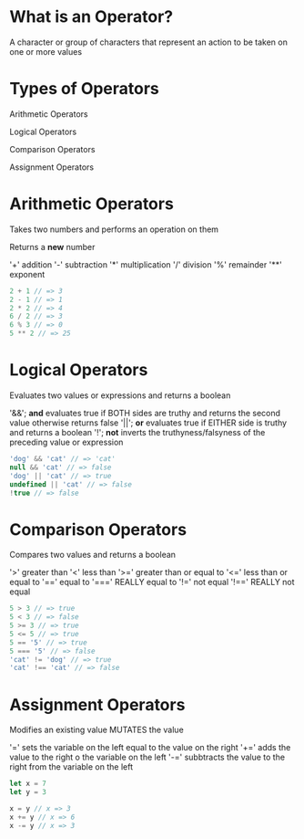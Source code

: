 # What is an Operator?

A character or group of characters that represent an action to be taken on one or more values

# Types of Operators

Arithmetic Operators

Logical Operators

Comparison Operators

Assignment Operators

# Arithmetic Operators

Takes two numbers and performs an operation on them

Returns a **new** number

'+' addition
'-' subtraction
'*' multiplication
'/' division
'%' remainder
'**' exponent

```javascript
2 + 1 // => 3
2 - 1 // => 1
2 * 2 // => 4
6 / 2 // => 3
6 % 3 // => 0
5 ** 2 // => 25
```

# Logical Operators

Evaluates two values or expressions and returns a boolean

'&&'; **and** evaluates true if BOTH sides are truthy and returns the second value otherwise returns false
'||'; **or** evaluates true if EITHER side is truthy and returns a boolean
'!'; **not** inverts the truthyness/falsyness of the preceding value or expression

```javascript
'dog' && 'cat' // => 'cat'
null && 'cat' // => false
'dog' || 'cat' // => true
undefined || 'cat' // => false
!true // => false
```

# Comparison Operators

Compares two values and returns a boolean

'>' greater than
'<' less than
'>=' greater than or equal to
'<=' less than or equal to
'==' equal to
'===' REALLY equal to
'!=' not equal
'!==' REALLY not equal

```javascript
5 > 3 // => true
5 < 3 // => false
5 >= 3 // => true
5 <= 5 // => true
5 == '5' // => true
5 === '5' // => false
'cat' != 'dog' // => true
'cat' !== 'cat' // => false
```

# Assignment Operators

Modifies an existing value
MUTATES the value

'=' sets the variable on the left equal to the value on the right
'+=' adds the value to the right o the variable on the left
'-=' subbtracts the value to the right from the variable on the left

```javascript
let x = 7
let y = 3

x = y // x => 3
x += y // x => 6
x -= y // x => 3
```
